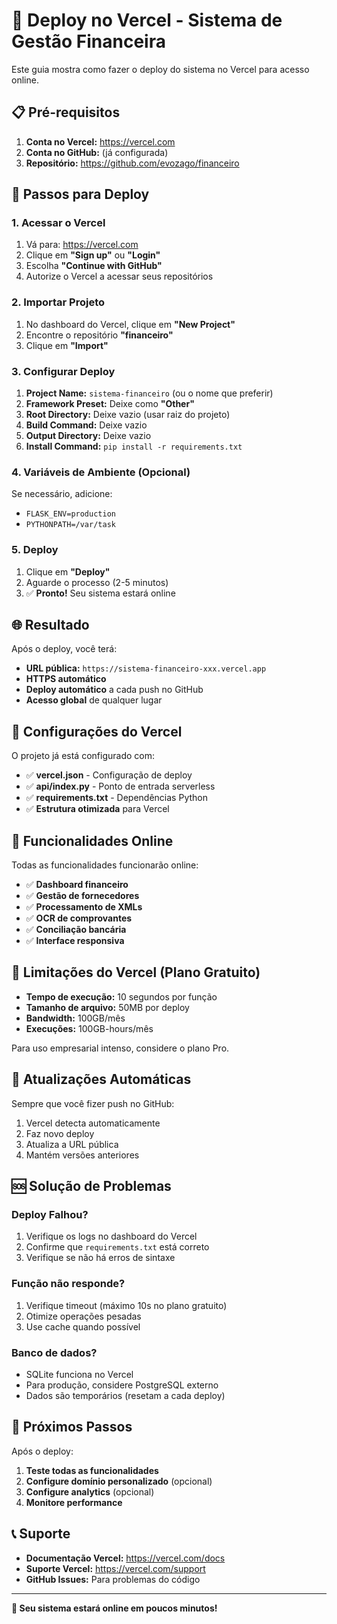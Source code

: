 # 🚀 Deploy no Vercel - Sistema de Gestão Financeira

Este guia mostra como fazer o deploy do sistema no Vercel para acesso online.

## 📋 Pré-requisitos

1. **Conta no Vercel:** https://vercel.com
2. **Conta no GitHub:** (já configurada)
3. **Repositório:** https://github.com/evozago/financeiro

## 🚀 Passos para Deploy

### 1. Acessar o Vercel
1. Vá para: https://vercel.com
2. Clique em **"Sign up"** ou **"Login"**
3. Escolha **"Continue with GitHub"**
4. Autorize o Vercel a acessar seus repositórios

### 2. Importar Projeto
1. No dashboard do Vercel, clique em **"New Project"**
2. Encontre o repositório **"financeiro"**
3. Clique em **"Import"**

### 3. Configurar Deploy
1. **Project Name:** `sistema-financeiro` (ou o nome que preferir)
2. **Framework Preset:** Deixe como **"Other"**
3. **Root Directory:** Deixe vazio (usar raiz do projeto)
4. **Build Command:** Deixe vazio
5. **Output Directory:** Deixe vazio
6. **Install Command:** `pip install -r requirements.txt`

### 4. Variáveis de Ambiente (Opcional)
Se necessário, adicione:
- `FLASK_ENV=production`
- `PYTHONPATH=/var/task`

### 5. Deploy
1. Clique em **"Deploy"**
2. Aguarde o processo (2-5 minutos)
3. ✅ **Pronto!** Seu sistema estará online

## 🌐 Resultado

Após o deploy, você terá:
- **URL pública:** `https://sistema-financeiro-xxx.vercel.app`
- **HTTPS automático**
- **Deploy automático** a cada push no GitHub
- **Acesso global** de qualquer lugar

## 🔧 Configurações do Vercel

O projeto já está configurado com:
- ✅ **vercel.json** - Configuração de deploy
- ✅ **api/index.py** - Ponto de entrada serverless
- ✅ **requirements.txt** - Dependências Python
- ✅ **Estrutura otimizada** para Vercel

## 📱 Funcionalidades Online

Todas as funcionalidades funcionarão online:
- ✅ **Dashboard financeiro**
- ✅ **Gestão de fornecedores**
- ✅ **Processamento de XMLs**
- ✅ **OCR de comprovantes**
- ✅ **Conciliação bancária**
- ✅ **Interface responsiva**

## 🚨 Limitações do Vercel (Plano Gratuito)

- **Tempo de execução:** 10 segundos por função
- **Tamanho de arquivo:** 50MB por deploy
- **Bandwidth:** 100GB/mês
- **Execuções:** 100GB-hours/mês

Para uso empresarial intenso, considere o plano Pro.

## 🔄 Atualizações Automáticas

Sempre que você fizer push no GitHub:
1. Vercel detecta automaticamente
2. Faz novo deploy
3. Atualiza a URL pública
4. Mantém versões anteriores

## 🆘 Solução de Problemas

### Deploy Falhou?
1. Verifique os logs no dashboard do Vercel
2. Confirme que `requirements.txt` está correto
3. Verifique se não há erros de sintaxe

### Função não responde?
1. Verifique timeout (máximo 10s no plano gratuito)
2. Otimize operações pesadas
3. Use cache quando possível

### Banco de dados?
- SQLite funciona no Vercel
- Para produção, considere PostgreSQL externo
- Dados são temporários (resetam a cada deploy)

## 🎯 Próximos Passos

Após o deploy:
1. **Teste todas as funcionalidades**
2. **Configure domínio personalizado** (opcional)
3. **Configure analytics** (opcional)
4. **Monitore performance**

## 📞 Suporte

- **Documentação Vercel:** https://vercel.com/docs
- **Suporte Vercel:** https://vercel.com/support
- **GitHub Issues:** Para problemas do código

---

**🚀 Seu sistema estará online em poucos minutos!**

